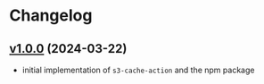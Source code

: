 # Changelog
## [v1.0.0](https://github.com/itchyny/s3-cache-action/compare/80e5042..v1.0.0) (2024-03-22)
* initial implementation of `s3-cache-action` and the npm package
